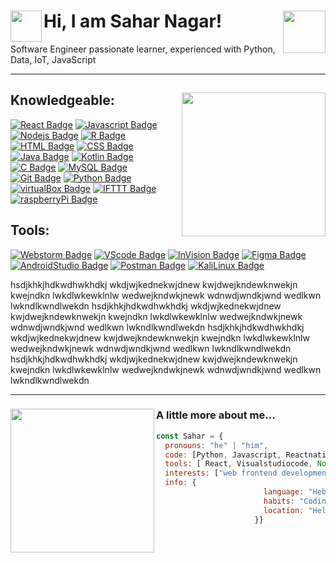 

<!--
-**saharn1/saharn1** is a ✨ _special_ ✨ repository because its `README.md` (this file) appears on your GitHub profile.

-Here are some ideas to get you started:


- 🔭 I’m currently working on ...
- 🌱 I’m currently learning ...
- 👯 I’m looking to collaborate on ...
- 🤔 I’m looking for help with ...
- 💬 Ask me about ...
- 📫 How to reach me: ...
- 😄 Pronouns: ...
- ⚡ Fun fact: ...
-->
 
<h1>Hi, I am Sahar Nagar! <img align='right' src= "https://media.giphy.com/media/WwMHQqMG0yirepFPP8/giphy.gif" width="68"> 
<img align='left' src= "https://media.giphy.com/media/hS3ZfLtJXqjfaYbGve/giphy.gif" width="50"></h1>
Software Engineer passionate learner, experienced with Python, Data, IoT, JavaScript



 ---

<h2> <img align=right src= "https://media.giphy.com/media/AOSwwqVjNZlDO/giphy.gif" width="230"> </h2>

## Knowledgeable:

[![React Badge](https://img.shields.io/badge/-React-61DBFB?style=for-the-badge&labelColor=black&logo=react&logoColor=61DBFB)](#) [![Javascript Badge](https://img.shields.io/badge/-Javascript-F0DB4F?style=for-the-badge&labelColor=black&logo=javascript&logoColor=F0DB4F)](#) [![Nodejs Badge](https://img.shields.io/badge/-Nodejs-3C873A?style=for-the-badge&labelColor=black&logo=node.js&logoColor=3C873A)](#) [![R Badge](https://img.shields.io/badge/-R-3864BA?style=for-the-badge&labelColor=black&logo=R&logoColor=3864BA)](#)     [![HTML Badge](https://img.shields.io/badge/-HTML-E34F26?style=for-the-badge&labelColor=black&logo=HTML5&logoColor=E34F26)](#) [![CSS Badge](https://img.shields.io/badge/-CSS-1572B6?style=for-the-badge&labelColor=black&logo=CSS3&logoColor=1572B6)](#) [![Java Badge](https://img.shields.io/badge/-Java-007396?style=for-the-badge&labelColor=black&logo=Java&logoColor=white)](#) [![Kotlin Badge](https://img.shields.io/badge/-Kotlin-0095D5?style=for-the-badge&labelColor=black&logo=Kotlin&logoColor=0095D5)](#) [![C Badge](https://img.shields.io/badge/-C-A8B9CC?style=for-the-badge&labelColor=black&logo=C&logoColor=A8B9CC)](#) [![MySQL Badge](https://img.shields.io/badge/-MySql-orange?style=for-the-badge&labelColor=black&logo=MySQL&logoColor=orange)](#) [![Git Badge](https://img.shields.io/badge/-Git-F05032?style=for-the-badge&labelColor=black&logo=Git&logoColor=F05032)](#) [![Python Badge](https://img.shields.io/badge/-Python-yellow?style=for-the-badge&labelColor=black&logo=Python&logoColor=blue)](#) [![virtualBox Badge](https://img.shields.io/badge/-virtualBox-green?style=for-the-badge&labelColor=black&logo=virtualBox&logoColor=blue)](#) [![IFTTT Badge](https://img.shields.io/badge/-IFTTT-blue?style=for-the-badge&labelColor=black&logo=IFTTT&logoColor=blue)](#) [![raspberryPi Badge](https://img.shields.io/badge/-raspberryPi-yelloegreen?style=for-the-badge&labelColor=red&logo=raspberry-pi&logoColor=green)](#)


## Tools:

[![Webstorm Badge](https://img.shields.io/badge/-WebStorm-000000?style=for-the-badge&labelColor=white&logo=WebStorm&logoColor=000000)](#) [![VScode Badge](https://img.shields.io/badge/-VisualStudioCode-007ACC?style=for-the-badge&labelColor=black&logo=Visual-Studio-Code&logoColor=007ACC)](#) [![InVision Badge](https://img.shields.io/badge/-InVision-FF3366?style=for-the-badge&labelColor=black&logo=InVision&logoColor=FF3366)](#) [![Figma Badge](https://img.shields.io/badge/-Figma-F24E1E?style=for-the-badge&labelColor=black&logo=Figma&logoColor=F24E1E)](#) [![AndroidStudio Badge](https://img.shields.io/badge/-AndroidStudio-3DDC84?style=for-the-badge&labelColor=black&logo=Android-Studio&logoColor=3DDC84)](#) [![Postman Badge](https://img.shields.io/badge/-Postman-FF6C37?style=for-the-badge&labelColor=black&logo=Postman&logoColor=FF6C37)](#) [![KaliLinux Badge](https://img.shields.io/badge/-kaliLinux-brown?style=for-the-badge&labelColor=purple&logo=kali-linux&logoColor=white)](#) 



hsdjkhkjhdkwdhwkhdkj wkdjwjkednekwjdnew kwjdwejkndewknwekjn kwejndkn
lwkdlwkewklnlw wedwejkndwkjnewk 
wdnwdjwndkjwnd wedlkwn
lwkndlkwndlwekdn hsdjkhkjhdkwdhwkhdkj wkdjwjkednekwjdnew kwjdwejkndewknwekjn kwejndkn
lwkdlwkewklnlw wedwejkndwkjnewk 
wdnwdjwndkjwnd wedlkwn
lwkndlkwndlwekdn hsdjkhkjhdkwdhwkhdkj wkdjwjkednekwjdnew kwjdwejkndewknwekjn kwejndkn
lwkdlwkewklnlw wedwejkndwkjnewk 
wdnwdjwndkjwnd wedlkwn
lwkndlkwndlwekdn hsdjkhkjhdkwdhwkhdkj wkdjwjkednekwjdnew kwjdwejkndewknwekjn kwejndkn
lwkdlwkewklnlw wedwejkndwkjnewk 
wdnwdjwndkjwnd wedlkwn
lwkndlkwndlwekdn

 ---


###  <img align='left' src= "https://media.giphy.com/media/3oeSAOPx2gD1PkEE48/giphy.gif" width="230"> A little more about me...  

 ```javascript
 const Sahar = {
   pronouns: "he" | "him",
   code: [Python, Javascript, Reactnative, HTML, CSS, Git, Node, Java, Kotlin, Mysql],
   tools: [ React, Visualstudiocode, Node, Webstorm, Android studio, Figma, Postman],
   interests: ["web frontend development", "User interface", "Data Analysis"],
   info: {
                         language: "Hebrew/English/Russian/Swedish(Studying now)",
                         habits: "Coding, Travel, Cycle",
                         location: "Helsinki,espoo"
                       }}
                       
